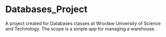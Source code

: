 # Databases_Project
A project created for Databases classes at Wrocław University of Science and Technology. The scope is a simple app for managing a warehouse.
